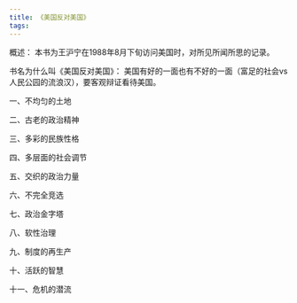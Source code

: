 ```yaml
---
title: 《美国反对美国》
tags:
---
```



概述：
本书为王沪宁在1988年8月下旬访问美国时，对所见所闻所思的记录。

书名为什么叫《美国反对美国》：
美国有好的一面也有不好的一面（富足的社会vs人民公园的流浪汉），要客观辩证看待美国。


一、不均匀的土地




二、古老的政治精神


三、多彩的民族性格


四、多层面的社会调节

五、交织的政治力量


六、不完全竞选


七、政治金字塔


八、软性治理


九、制度的再生产


十、活跃的智慧


十一、危机的潜流